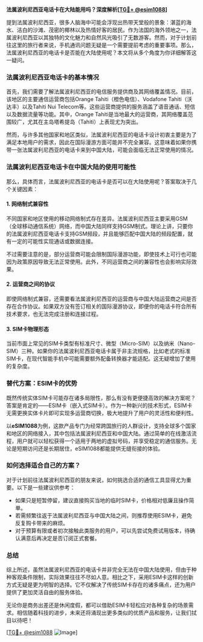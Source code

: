 **法属波利尼西亚电话卡在大陆能用吗？深度解析[[TG💪+ @esim1088](https://t.me/s/esim1088)]**

提到法属波利尼西亚，很多人脑海中可能会浮现出热带天堂般的景象：湛蓝的海水、洁白的沙滩、茂密的椰林以及热情好客的居民。作为法国的海外领地之一，法属波利尼西亚以其独特的文化魅力和自然风光吸引了无数游客。然而，对于计划前往这里的旅行者来说，手机通讯问题无疑是一个需要提前考虑的重要事项。那么，法属波利尼西亚的电话卡是否能在大陆使用呢？本文将从多个角度为你详细解答这一疑问。

### 法属波利尼西亚电话卡的基本情况

首先，我们需要了解法属波利尼西亚的电信服务提供商及其网络覆盖情况。目前，该地区的主要通信运营商包括Orange Tahiti（橙色电信）、Vodafone Tahiti（沃达丰）以及Tahiti Nui Telecom等。这些运营商提供的服务涵盖了语音通话、短信以及数据流量等功能。其中，Orange Tahiti是当地最大的运营商，其网络覆盖范围较广，尤其在主岛塔希提岛（Tahiti）上表现尤为突出。

然而，与许多其他国家和地区类似，法属波利尼西亚的电话卡设计初衷主要是为了满足本地用户的需求，因此在国际漫游方面可能并不完全兼容。这意味着如果你携带一张法属波利尼西亚的电话卡来到中国大陆，可能会面临无法正常使用的情况。

### 法属波利尼西亚电话卡在中国大陆的使用可能性

那么，具体而言，法属波利尼西亚的电话卡是否可以在大陆使用呢？答案取决于几个关键因素：

#### 1. **网络制式兼容性**
   不同国家和地区使用的移动网络制式存在差异。法属波利尼西亚主要采用GSM（全球移动通信系统）网络，而中国大陆同样支持GSM制式。理论上讲，只要你的法属波利尼西亚电话卡支持GSM频段，并且能够匹配中国大陆的频段配置，就有一定的可能性实现通话或数据连接。

   不过需要注意的是，部分运营商可能会限制国际漫游功能，即使技术上可行也可能因为政策原因导致无法正常使用。此外，不同运营商之间的兼容性也会影响实际效果。

#### 2. **运营商之间的协议**
   即使网络制式兼容，还需要看法属波利尼西亚的运营商与中国大陆运营商之间是否存在合作协议。如果双方没有签订相关的国际漫游协议，即便你的电话卡符合所有技术要求，也无法完成注册和连接过程。

#### 3. **SIM卡物理形态**
   当前市面上常见的SIM卡类型有标准尺寸、微型（Micro-SIM）以及纳米（Nano-SIM）三种。如果你的法属波利尼西亚电话卡属于非主流规格，比如老式的标准SIM卡，在现代智能手机中可能需要额外配备转换器才能适配。这无疑增加了使用的复杂度。

### 替代方案：ESIM卡的优势

既然传统实体SIM卡可能存在诸多局限性，那么有没有更便捷高效的解决方案呢？答案是肯定的——ESIM卡（嵌入式SIM卡）。作为一种新兴的技术形式，ESIM卡无需更换实体卡片即可实现多运营商切换，极大地提升了用户的灵活性和便利性。

以**eSIM1088**为例，这款产品专门为经常跨国旅行的人群设计，支持全球多个国家和地区的网络接入，其中包括法属波利尼西亚和中国大陆。通过简单的在线激活流程，用户就可以轻松获得一个适用于两地的虚拟号码，并享受稳定的通信服务。无论是短期访问还是长期居住，eSIM1088都能提供无缝衔接的体验。

### 如何选择适合自己的方案？

对于计划前往法属波利尼西亚的朋友来说，如何挑选合适的通信工具显得尤为重要。以下是一些建议供参考：

- 如果只是短暂停留，建议直接购买当地的临时SIM卡，价格相对低廉且操作简单。
- 若需频繁往返于法属波利尼西亚与中国大陆之间，则推荐使用ESIM卡，避免反复购卡带来的麻烦。
- 对于预算有限或者初次接触此类服务的用户，可以先尝试免费试用版本，待确认满意后再决定是否订阅正式套餐。

### 总结

综上所述，虽然法属波利尼西亚的电话卡并非完全无法在中国大陆使用，但由于种种客观条件限制，实际效果往往不尽如人意。相比之下，采用ESIM卡这样的创新方式无疑是更为明智的选择。它不仅解决了传统SIM卡存在的诸多痛点，还为用户提供了更加灵活自由的服务体验。

无论你是商务出差还是休闲度假，都可以借助ESIM卡轻松应对各种复杂的场景需求。相信随着科技的进步，未来还将涌现出更多类似的优质产品和服务，让我们拭目以待吧！

[[TG💪+ @esim1088](https://t.me/s/esim1088) ![Image](https://i.postimg.cc/4NQfJmqS/Snipaste-2025-05-13-00-14-12.png)]